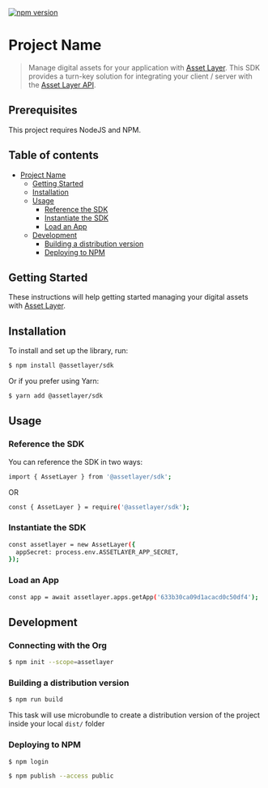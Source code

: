 [![npm version](https://badge.fury.io/js/angular2-expandable-list.svg)](https://badge.fury.io/js/angular2-expandable-list)

# Project Name

> Manage digital assets for your application with [Asset Layer](https://www.assetlayer.com). This SDK provides a turn-key solution for integrating your client / server with the [Asset Layer API](https://docs.assetlayer.com).

## Prerequisites

This project requires NodeJS and NPM.

## Table of contents

- [Project Name](#project-name)
  - [Getting Started](#getting-started)
  - [Installation](#installation)
  - [Usage](#usage)
    - [Reference the SDK](#reference-the-sdk)
    - [Instantiate the SDK](#instantiate-the-sdk)
    - [Load an App](#load-an-app)
  - [Development](#development)
    - [Building a distribution version](#building-a-distribution-version)
    - [Deploying to NPM](#deploying-to-npm)

## Getting Started

These instructions will help getting started managing your digital assets with [Asset Layer](https://www.assetlayer.com).

## Installation

To install and set up the library, run:

```sh
$ npm install @assetlayer/sdk
```

Or if you prefer using Yarn:

```sh
$ yarn add @assetlayer/sdk
```

## Usage

### Reference the SDK

You can reference the SDK in two ways:

```sh
import { AssetLayer } from '@assetlayer/sdk';
```

OR

```sh
const { AssetLayer } = require('@assetlayer/sdk');
```

### Instantiate the SDK

```sh
const assetlayer = new AssetLayer({
  appSecret: process.env.ASSETLAYER_APP_SECRET,
});
```

### Load an App

```sh
const app = await assetlayer.apps.getApp('633b30ca09d1acacd0c50df4');
```

## Development

### Connecting with the Org

```sh
$ npm init --scope=assetlayer
```

### Building a distribution version

```sh
$ npm run build
```

This task will use microbundle to create a distribution version of the project
inside your local `dist/` folder

### Deploying to NPM

```sh
$ npm login

$ npm publish --access public
```
